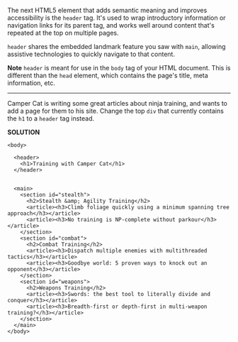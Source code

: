 The next HTML5 element that adds semantic meaning and improves accessibility is the `header` tag. It's used to wrap introductory information or navigation links for its parent tag, and works well around content that's repeated at the top on multiple pages.

`header` shares the embedded landmark feature you saw with `main`, allowing assistive technologies to quickly navigate to that content.

**Note**
`header` is meant for use in the `body` tag of your HTML document. This is different than the `head` element, which contains the page's title, meta information, etc.

---

Camper Cat is writing some great articles about ninja training, and wants to add a page for them to his site. Change the top `div` that currently contains the `h1` to a `header` tag instead.

**SOLUTION**

```
<body>

  <header>
    <h1>Training with Camper Cat</h1>
  </header>


  <main>
    <section id="stealth">
      <h2>Stealth &amp; Agility Training</h2>
      <article><h3>Climb foliage quickly using a minimum spanning tree approach</h3></article>
      <article><h3>No training is NP-complete without parkour</h3></article>
    </section>
    <section id="combat">
      <h2>Combat Training</h2>
      <article><h3>Dispatch multiple enemies with multithreaded tactics</h3></article>
      <article><h3>Goodbye world: 5 proven ways to knock out an opponent</h3></article>
    </section>
    <section id="weapons">
      <h2>Weapons Training</h2>
      <article><h3>Swords: the best tool to literally divide and conquer</h3></article>
      <article><h3>Breadth-first or depth-first in multi-weapon training?</h3></article>
    </section>
  </main>
</body>
```
